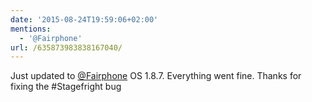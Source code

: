 ```yaml
---
date: '2015-08-24T19:59:06+02:00'
mentions:
  - '@Fairphone'
url: /635873983838167040/
---
```

Just updated to [@Fairphone](https://twitter.com/@Fairphone) OS 1.8.7. Everything went fine. Thanks for fixing the #Stagefright bug
